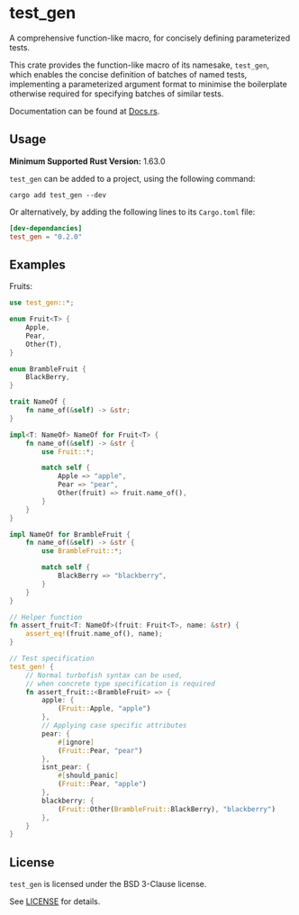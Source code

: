 # test_gen
A comprehensive function-like macro, for concisely defining parameterized tests.

This crate provides the function-like macro of its namesake, `test_gen`,
which enables the concise definition of batches of named tests,
implementing a parameterized argument format to minimise the boilerplate
otherwise required for specifying batches of similar tests.

Documentation can be found at [Docs.rs].

[Docs.rs]: https://docs.rs/test_gen/latest/test_gen

## Usage
**Minimum Supported Rust Version:** 1.63.0

`test_gen` can be added to a project, using the following command:
```
cargo add test_gen --dev
```

Or alternatively, by adding the following lines to its `Cargo.toml` file:
```toml
[dev-dependancies]
test_gen = "0.2.0"
```

## Examples

Fruits:
```rust
use test_gen::*;

enum Fruit<T> {
    Apple,
    Pear,
    Other(T),
}

enum BrambleFruit {
    BlackBerry,
}

trait NameOf {
    fn name_of(&self) -> &str;
}

impl<T: NameOf> NameOf for Fruit<T> {
    fn name_of(&self) -> &str {
        use Fruit::*;

        match self {
            Apple => "apple",
            Pear => "pear",
            Other(fruit) => fruit.name_of(),
        }
    }
}

impl NameOf for BrambleFruit {
    fn name_of(&self) -> &str {
        use BrambleFruit::*;

        match self {
            BlackBerry => "blackberry",
        }
    }
}

// Helper function
fn assert_fruit<T: NameOf>(fruit: Fruit<T>, name: &str) {
    assert_eq!(fruit.name_of(), name);
}

// Test specification
test_gen! {
    // Normal turbofish syntax can be used,
    // when concrete type specification is required
    fn assert_fruit::<BrambleFruit> => {
        apple: {
            (Fruit::Apple, "apple")
        },
        // Applying case specific attributes
        pear: {
            #[ignore]
            (Fruit::Pear, "pear")
        },
        isnt_pear: {
            #[should_panic]
            (Fruit::Pear, "apple")
        },
        blackberry: {
            (Fruit::Other(BrambleFruit::BlackBerry), "blackberry")
        },
    }
}
```

## License

`test_gen` is licensed under the BSD 3-Clause license.

See [LICENSE](LICENSE) for details.
